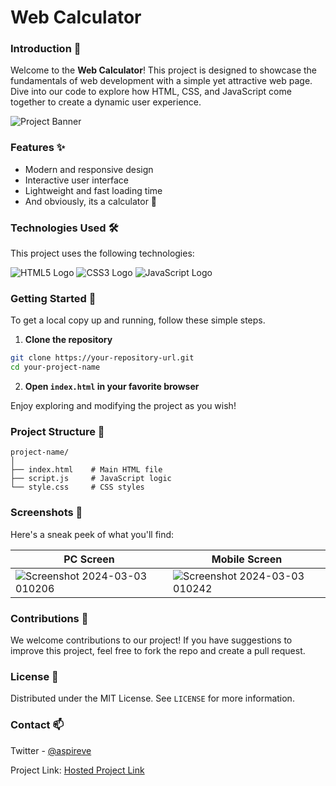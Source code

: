 # Web Calculator


### Introduction 🚀

Welcome to the **Web Calculator**! This project is designed to showcase the fundamentals of web development with a simple yet attractive web page. Dive into our code to explore how HTML, CSS, and JavaScript come together to create a dynamic user experience.

![Project Banner](https://via.placeholder.com/800x150/000000/FFFFFF?text=Web+Calculator)

### Features ✨

- Modern and responsive design
- Interactive user interface
- Lightweight and fast loading time
- And obviously, its a calculator 🤣

### Technologies Used 🛠️

This project uses the following technologies:

![HTML5 Logo](https://via.placeholder.com/50/ff5722/FFFFFF?text=HTML5) ![CSS3 Logo](https://via.placeholder.com/50/0070ba/FFFFFF?text=CSS3) ![JavaScript Logo](https://via.placeholder.com/50/f0db4f/000000?text=JS)

### Getting Started 🚀

To get a local copy up and running, follow these simple steps.

1. **Clone the repository**

```bash
git clone https://your-repository-url.git
cd your-project-name
```

2. **Open `index.html` in your favorite browser**

Enjoy exploring and modifying the project as you wish!

### Project Structure 📂

```
project-name/
│
├── index.html    # Main HTML file
├── script.js     # JavaScript logic
└── style.css     # CSS styles
```

### Screenshots 📸

Here's a sneak peek of what you'll find:

| PC Screen   | Mobile Screen   |
|------------|------------|
|  ![Screenshot 2024-03-03 010206](https://github.com/BlueLearn-Aspireve/Project1-Calculator/assets/93852415/29e263b0-1952-41b6-b14d-7e37fa8921fd) | ![Screenshot 2024-03-03 010242](https://github.com/BlueLearn-Aspireve/Project1-Calculator/assets/93852415/5600f72d-705f-4521-872f-83bacdffc2ef) |



### Contributions 🤝

We welcome contributions to our project! If you have suggestions to improve this project, feel free to fork the repo and create a pull request.

### License 📜

Distributed under the MIT License. See `LICENSE` for more information.

### Contact 📫

Twitter - [@aspireve](https://twitter.com/aspireve)

Project Link: [Hosted Project Link](https://bluelearn-aspireve.github.io/Project1-Calculator/)
